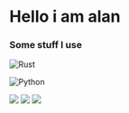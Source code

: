 # Hello i am alan


### Some stuff I use
![Rust](https://img.shields.io/badge/rust-%23000000.svg?style=for-the-badge&logo=rust&logoColor=white)

![Python](https://img.shields.io/badge/python-3670A0?style=for-the-badge&logo=python&logoColor=ffdd54)

![](https://img.shields.io/badge/Arch-gray?style=flat&logo=Arch%20Linux&label=OS&color=0099ff)
![](https://img.shields.io/badge/St-gray?style=flat&logo=suckless&label=Terminal&color=e6f5ff)
![](https://img.shields.io/badge/Sublime-gray?style=flat&logo=sublime-text&label=Editor&color=0099ff)
